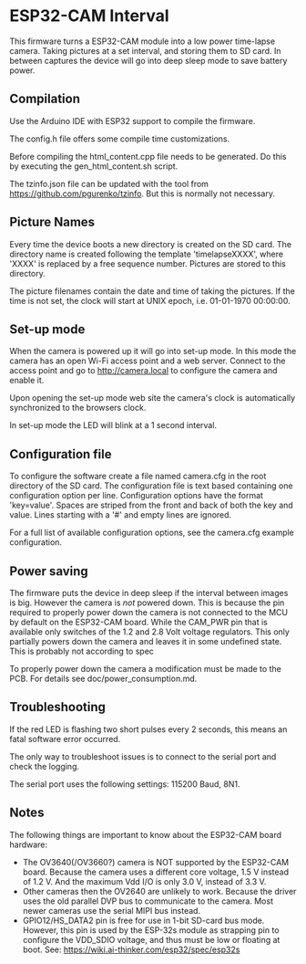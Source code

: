 ESP32-CAM Interval
==================
This firmware turns a ESP32-CAM module into a low power time-lapse camera.
Taking pictures at a set interval, and storing them to SD card. In between
captures the device will go into deep sleep mode to save battery power.

Compilation
-----------
Use the Arduino IDE with ESP32 support to compile the firmware.

The config.h file offers some compile time customizations.

Before compiling the html_content.cpp file needs to be generated. Do this by
executing the gen_html_content.sh script.

The tzinfo.json file can be updated with the tool from
https://github.com/pgurenko/tzinfo. But this is normally not necessary.

Picture Names
-------------
Every time the device boots a new directory is created on the SD card. The
directory name is created following the template 'timelapseXXXX', where 'XXXX'
is replaced by a free sequence number. Pictures are stored to this directory.

The picture filenames contain the date and time of taking the pictures. If the
time is not set, the clock will start at UNIX epoch, i.e. 01-01-1970 00:00:00.

Set-up mode
-----------
When the camera is powered up it will go into set-up mode. In this mode the
camera has an open Wi-Fi access point and a web server. Connect to the access
point and go to http://camera.local to configure the camera and enable it.

Upon opening the set-up mode web site the camera's clock is automatically
synchronized to the browsers clock.

In set-up mode the LED will blink at a 1 second interval.

Configuration file
------------------
To configure the software create a file named camera.cfg in the root
directory of the SD card. The configuration file is text based containing one
configuration option per line. Configuration options have the format
'key=value'. Spaces are striped from the front and back of both the key and
value. Lines starting with a '#' and empty lines are ignored.

For a full list of available configuration options, see the camera.cfg example
configuration.

Power saving
------------
The firmware puts the device in deep sleep if the interval between images is
big. However the camera is _not_ powered down. This is because the pin required
to properly power down the camera is not connected to the MCU by default on the
ESP32-CAM board. While the CAM_PWR pin that is available only switches of the
1.2 and 2.8 Volt voltage regulators. This only partially powers down the camera
and leaves it in some undefined state. This is probably not according to spec

To properly power down the camera a modification must be made to the PCB. For
details see doc/power_consumption.md.

Troubleshooting
---------------
If the red LED is flashing two short pulses every 2 seconds, this means an fatal
software error occurred.

The only way to troubleshoot issues is to connect to the serial port and check
the logging.

The serial port uses the following settings: 115200 Baud, 8N1.

Notes
-----
The following things are important to know about the ESP32-CAM board hardware:

 - The OV3640(/OV3660?) camera is NOT supported by the ESP32-CAM board. Because
   the camera uses a different core voltage, 1.5 V instead of 1.2 V. And the
   maximum Vdd I/O is only 3.0 V, instead of 3.3 V.
 - Other cameras then the OV2640 are unlikely to work. Because the driver uses
   the old parallel DVP bus to communicate to the camera. Most newer cameras
   use the serial MIPI bus instead.
 - GPIO12/HS_DATA2 pin is free for use in 1-bit SD-card bus mode. However, this
   pin is used by the ESP-32s module as strapping pin to configure the VDD_SDIO
   voltage, and thus must be low or floating at boot. See:
   https://wiki.ai-thinker.com/esp32/spec/esp32s
